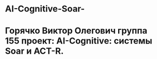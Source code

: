 # AI-Cognitive-Soar-
# Горячко Виктор Олегович группа 155 проект: AI-Cognitive: системы Soar и ACT-R.
